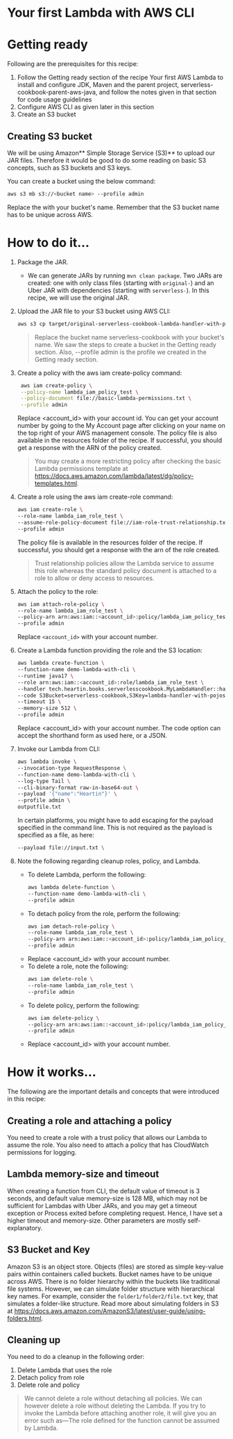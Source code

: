 # Your first Lambda with AWS CLI

# Getting ready

Following are the prerequisites for this recipe:

1. Follow the Getting ready section of the recipe Your first AWS Lambda to install and configure JDK, Maven and the parent project, serverless-cookbook-parent-aws-java, and follow the notes given in that section for code usage guidelines
1. Configure AWS CLI as given later in this section
1. Create an S3 bucket

## Creating S3 bucket
We will be using Amazon** Simple Storage Service (S3)** to upload our JAR files. Therefore it would be good to do some reading on basic S3 concepts, such as S3 buckets and S3 keys.

You can create a bucket using the below command:
```bash
aws s3 mb s3://<bucket name> --profile admin
```
Replace the <bucket name> with your bucket's name. Remember that the S3 bucket name has to be unique across AWS.  

# How to do it...
1. Package the JAR.
   * We can generate JARs by running `mvn clean package`. Two JARs are created: one with only class files (starting with `original-`) and an Uber JAR with dependencies (starting with `serverless-`). In this recipe, we will use the original JAR.
1. Upload the JAR file to your S3 bucket using AWS CLI:
   ```bash
   aws s3 cp target/original-serverless-cookbook-lambda-handler-with-pojos-0.0.1-SNAPSHOT.jar s3://dev-for-tw-robert-20241020/lambda-handler-with-pojos-0.0.1-SNAPSHOT.jar --profile admin
   ```
   > Replace the bucket name serverless-cookbook with your bucket's name. We saw the steps to create a bucket in the Getting ready section. Also, --profile admin is the profile we created in the Getting ready section.
1. Create a policy with the aws iam create-policy command:
   ```bash
    aws iam create-policy \
    --policy-name lambda_iam_policy_test \
    --policy-document file://basic-lambda-permissions.txt \
    --profile admin
   ```
   Replace <account_id> with your account id. You can get your account number by going to the My Account page after clicking on your name on the top right of your AWS management console. The policy file is also available in the resources folder of the recipe. If successful, you should get a response with the ARN of the policy created. 

   > You may create a more restricting policy after checking the basic Lambda permissions template at https://docs.aws.amazon.com/lambda/latest/dg/policy-templates.html.
1. Create a role using the aws iam create-role command:
   ```bash
   aws iam create-role \
   --role-name lambda_iam_role_test \
   --assume-role-policy-document file://iam-role-trust-relationship.txt \
   --profile admin
   ```
   The policy file is available in the resources folder of the recipe. If successful, you should get a response with the arn of the role created.

   > Trust relationship policies allow the Lambda service to assume this role whereas the standard policy document is attached to a role to allow or deny access to resources.
1. Attach the policy to the role:
   ```bash
   aws iam attach-role-policy \
   --role-name lambda_iam_role_test \
   --policy-arn arn:aws:iam::<account_id>:policy/lambda_iam_policy_test \
   --profile admin
   ```
   Replace `<account_id>` with your account number. 
1. Create a Lambda function providing the role and the S3 location:
   ```bash
   aws lambda create-function \
   --function-name demo-lambda-with-cli \
   --runtime java17 \
   --role arn:aws:iam::<account_id>:role/lambda_iam_role_test \
   --handler tech.heartin.books.serverlesscookbook.MyLambdaHandler::handleRequest \
   --code S3Bucket=serverless-cookbook,S3Key=lambda-handler-with-pojos-0.0.1-SNAPSHOT.jar \
   --timeout 15 \
   --memory-size 512 \
   --profile admin
   ```
   Replace <account_id> with your account number. The code option can accept the shorthand form as used here, or a JSON. 

1. Invoke our Lambda from CLI:
   ```bash
   aws lambda invoke \
   --invocation-type RequestResponse \
   --function-name demo-lambda-with-cli \
   --log-type Tail \
   --cli-binary-format raw-in-base64-out \
   --payload '{"name":"Heartin"}' \
   --profile admin \
   outputfile.txt
   ```
   In certain platforms, you might have to add escaping for the payload specified in the command line. This is not required as the payload is specified as a file, as here:
   ```bash
   --payload file://input.txt \
   ```
1. Note the following regarding cleanup roles, policy, and Lambda.
   * To delete Lambda, perform the following:
     ```bash
     aws lambda delete-function \
     --function-name demo-lambda-with-cli \
     --profile admin
     ```
   * To detach policy from the role, perform the following:
     ```bash
     aws iam detach-role-policy \
     --role-name lambda_iam_role_test \
     --policy-arn arn:aws:iam::<account_id>:policy/lambda_iam_policy_test \
     --profile admin
     ```
   * Replace <account_id> with your account number. 
   * To delete a role, note the following: 
     ```bash
     aws iam delete-role \
     --role-name lambda_iam_role_test \
     --profile admin
     ```
   * To delete policy, perform the following:
     ```bash
     aws iam delete-policy \
     --policy-arn arn:aws:iam::<account_id>:policy/lambda_iam_policy_test \
     --profile admin 
     ```
   * Replace <account_id> with your account number. 
# How it works...
The following are the important details and concepts that were introduced in this recipe:
## Creating a role and attaching a policy
You need to create a role with a trust policy that allows our Lambda to assume the role. You also need to attach a policy that has CloudWatch permissions for logging. 

## Lambda memory-size and timeout
When creating a function from CLI, the default value of timeout is 3 seconds, and default value memory-size is 128 MB, which may not be sufficient for Lambdas with Uber JARs, and you may get a timeout exception or Process exited before completing request. Hence, I have set a higher timeout and memory-size. Other parameters are mostly self-explanatory.

## S3 Bucket and Key
Amazon S3 is an object store. Objects (files) are stored as simple key-value pairs within containers called buckets. Bucket names have to be unique across AWS. There is no folder hierarchy within the buckets like traditional file systems. However, we can simulate folder structure with hierarchical key names. For example, consider the `folder1/folder2/file.txt` key, that simulates a folder-like structure. Read more about simulating folders in S3 at https://docs.aws.amazon.com/AmazonS3/latest/user-guide/using-folders.html. 

## Cleaning up
You need to do a cleanup in the following order:
1. Delete Lambda that uses the role
1. Detach policy from role
1. Delete role and policy

> We cannot delete a role without detaching all policies. We can however delete a role without deleting the Lambda. If you try to invoke the Lambda before attaching another role, it will give you an error such as—The role defined for the function cannot be assumed by Lambda.
